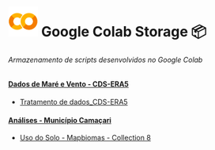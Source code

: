 

# ![Google Colab](/googlecolab.svg) Google Colab Storage 📦
###### Armazenamento de scripts desenvolvidos no Google Colab

#### [Dados de Maré e Vento - CDS-ERA5](https://github.com/murillocosta/colab-storage/tree/main/CDS-ERA5)
* [Tratamento de dados_CDS-ERA5](https://github.com/murillocosta/colab-storage/blob/main/CDS-ERA5/tratamentoDeDados_CDS-ERA5.ipynb)

  
#### [Análises - Município Camaçari](https://github.com/murillocosta/colab-storage/tree/main/camacari_analysis)
* [Uso do Solo - Mapbiomas - Collection 8](https://github.com/murillocosta/colab-storage/blob/main/camacari_analysis/landcoverAnalysis.ipynb)
